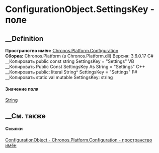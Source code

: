 # ConfigurationObject.SettingsKey - поле
##  __Definition
 **Пространство имён:**
[Chronos.Platform.Configuration](N_Chronos_Platform_Configuration.htm)  
 **Сборка:** Chronos.Platform (в Chronos.Platform.dll) Версия: 3.6.0.17
C# __Копировать
     public const string SettingsKey = "Settings"
VB __Копировать
     Public Const SettingsKey As String = "Settings"
C++ __Копировать
     public:
    literal String^ SettingsKey = "Settings"
F# __Копировать
     static val mutable SettingsKey: string
#### Значение поля
[String](https://learn.microsoft.com/dotnet/api/system.string)
##  __См. также
#### Ссылки
[ConfigurationObject -
](T_Chronos_Platform_Configuration_ConfigurationObject.htm)
[Chronos.Platform.Configuration - пространство
имён](N_Chronos_Platform_Configuration.htm)
